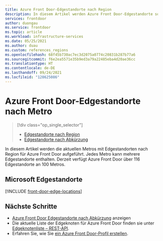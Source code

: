 ```yaml
---
title: Azure Front Door-Edgestandorte nach Region
description: In diesem Artikel werden Azure Front Door-Edgestandorte sortiert nach Regionen aufgeführt.
services: frontdoor
author: duongau
ms.service: frontdoor
ms.topic: article
ms.workload: infrastructure-services
ms.date: 05/25/2021
ms.author: duau
ms.custom: references_regions
ms.openlocfilehash: 68f45b730ac7ec3d2075a0774c20831b287b77a6
ms.sourcegitcommit: f6e2ea5571e35b9ed3a79a22485eba4d20ae36cc
ms.translationtype: HT
ms.contentlocale: de-DE
ms.lasthandoff: 09/24/2021
ms.locfileid: "128625086"
---
```

# <a name="azure-front-door-edge-locations-by-metro"></a>Azure Front Door-Edgestandorte nach Metro
> [!div class="op_single_selector"]
> * [Edgestandorte nach Region](edge-locations-by-region.md)
> * [Edgestandorte nach Abkürzung](edge-locations-abbreviation.md)
> 

In diesem Artikel werden die aktuellen Metros mit Edgestandorten nach Region für Azure Front Door aufgeführt. Jedes Metro kann mehrere Edgestandorte enthalten. Derzeit verfügt Azure Front Door über 116 Edgestandorte an 100 Metros.

## <a name="microsoft-edge-locations"></a>Microsoft Edgestandorte

[!INCLUDE [front-door-edge-locations](../../includes/front-door-edge-locations.md)]

## <a name="next-steps"></a>Nächste Schritte

* [Azure Front Door Edgestandorte nach Abkürzung](edge-locations-abbreviation.md) anzeigen
* Die aktuelle Liste der Edgeknoten für Azure Front Door finden sie unter [Edgeknotenliste – REST-API](/rest/api/cdn/edge-nodes/list).
* Erfahren Sie, wie Sie [ein Azure Front Door-Profil erstellen](quickstart-create-front-door.md).
